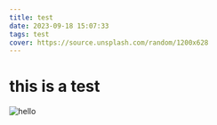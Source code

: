 ```yaml
---
title: test
date: 2023-09-18 15:07:33
tags: test
cover: https://source.unsplash.com/random/1200x628
---
```



# this is a test 

![hello](/assets/aa.jpg)
